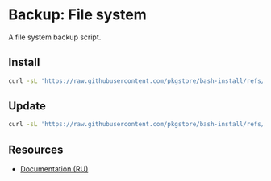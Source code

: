 # Backup: File system

A file system backup script.

## Install

```bash
curl -sL 'https://raw.githubusercontent.com/pkgstore/bash-install/refs/heads/main/install.sh' | bash -s -- '/root/apps/backup' 'bash-backup-fs' 'main'
```

## Update

```bash
curl -sL 'https://raw.githubusercontent.com/pkgstore/bash-install/refs/heads/main/install.sh' | bash -s -- '/root/apps/backup' 'bash-backup-fs' 'main' 'update'
```

## Resources

- [Documentation (RU)](https://lib.onl/ru/2025/05/302e6636-dc21-5585-9bc9-b8dd757b6ee1/)
